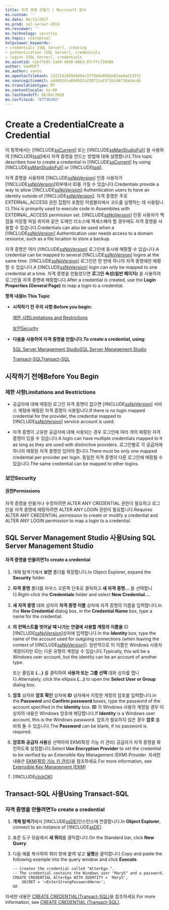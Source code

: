 ```yaml
---
title: 자격 증명 만들기 | Microsoft 문서
ms.custom: ''
ms.date: 06/13/2017
ms.prod: sql-server-2014
ms.reviewer: ''
ms.technology: security
ms.topic: conceptual
helpviewer_keywords:
- credentials [SQL Server], creating
- authentication [SQL Server], credentials
- logins [SQL Server], credentials
ms.assetid: c1e77e91-2a69-40d9-b8b3-97cffc710586
author: VanMSFT
ms.author: vanto
ms.openlocfilehash: 23221424699449ac3775b0e805bb02ae0ad233f2
ms.sourcegitcommit: ad4d92dce894592a259721a1571b1d8736abacdb
ms.translationtype: MT
ms.contentlocale: ko-KR
ms.lasthandoff: 08/04/2020
ms.locfileid: "87730392"
---
```

# <a name="create-a-credential"></a><span data-ttu-id="fec95-102">Create a Credential</span><span class="sxs-lookup"><span data-stu-id="fec95-102">Create a Credential</span></span>
  <span data-ttu-id="fec95-103">이 항목에서는 [!INCLUDE[ssCurrent](../../../includes/sscurrent-md.md)] 또는 [!INCLUDE[ssManStudioFull](../../../includes/ssmanstudiofull-md.md)] 을 사용하여 [!INCLUDE[tsql](../../../includes/tsql-md.md)]에서 자격 증명을 만드는 방법에 대해 설명합니다.</span><span class="sxs-lookup"><span data-stu-id="fec95-103">This topic describes how to create a credential in [!INCLUDE[ssCurrent](../../../includes/sscurrent-md.md)] by using [!INCLUDE[ssManStudioFull](../../../includes/ssmanstudiofull-md.md)] or [!INCLUDE[tsql](../../../includes/tsql-md.md)].</span></span>  
  
 <span data-ttu-id="fec95-104">자격 증명을 사용하여 [!INCLUDE[ssNoVersion](../../../includes/ssnoversion-md.md)] 인증 사용자가 [!INCLUDE[ssNoVersion](../../../includes/ssnoversion-md.md)]외부에서 ID를 가질 수 있습니다.</span><span class="sxs-lookup"><span data-stu-id="fec95-104">Credentials provide a way to allow [!INCLUDE[ssNoVersion](../../../includes/ssnoversion-md.md)] Authentication users to have an identity outside of [!INCLUDE[ssNoVersion](../../../includes/ssnoversion-md.md)].</span></span> <span data-ttu-id="fec95-105">자격 증명은 주로 EXTERNAL_ACCESS 권한 집합이 포함된 어셈블리에서 코드를 실행하는 데 사용됩니다.</span><span class="sxs-lookup"><span data-stu-id="fec95-105">This is primarily used to execute code in Assemblies with EXTERNAL_ACCESS permission set.</span></span> <span data-ttu-id="fec95-106">[!INCLUDE[ssNoVersion](../../../includes/ssnoversion-md.md)] 인증 사용자가 백업을 저장할 파일 위치와 같은 도메인 리소스에 액세스해야 할 경우에도 자격 증명을 사용할 수 있습니다.</span><span class="sxs-lookup"><span data-stu-id="fec95-106">Credentials can also be used when a [!INCLUDE[ssNoVersion](../../../includes/ssnoversion-md.md)] Authentication user needs access to a domain resource, such as a file location to store a backup.</span></span>  
  
 <span data-ttu-id="fec95-107">자격 증명은 여러 [!INCLUDE[ssNoVersion](../../../includes/ssnoversion-md.md)] 로그인에 동시에 매핑할 수 있습니다.</span><span class="sxs-lookup"><span data-stu-id="fec95-107">A credential can be mapped to several [!INCLUDE[ssNoVersion](../../../includes/ssnoversion-md.md)] logins at the same time.</span></span> <span data-ttu-id="fec95-108">[!INCLUDE[ssNoVersion](../../../includes/ssnoversion-md.md)] 로그인은 한 번에 하나의 자격 증명에만 매핑할 수 있습니다.</span><span class="sxs-lookup"><span data-stu-id="fec95-108">A [!INCLUDE[ssNoVersion](../../../includes/ssnoversion-md.md)] login can only be mapped to one credential at a time.</span></span> <span data-ttu-id="fec95-109">자격 증명을 만들었으면 **로그인 속성(일반 페이지)** 을 사용하여 로그인을 자격 증명에 매핑합니다.</span><span class="sxs-lookup"><span data-stu-id="fec95-109">After a credential is created, use the **Login Properties (General Page)** to map a login to a credential.</span></span>  
  
 <span data-ttu-id="fec95-110">**항목 내용**</span><span class="sxs-lookup"><span data-stu-id="fec95-110">**In This Topic**</span></span>  
  
-   <span data-ttu-id="fec95-111">**시작하기 전 주의 사항:**</span><span class="sxs-lookup"><span data-stu-id="fec95-111">**Before you begin:**</span></span>  
  
     [<span data-ttu-id="fec95-112">제한 사항</span><span class="sxs-lookup"><span data-stu-id="fec95-112">Limitations and Restrictions</span></span>](#Restrictions)  
  
     [<span data-ttu-id="fec95-113">보안</span><span class="sxs-lookup"><span data-stu-id="fec95-113">Security</span></span>](#Security)  
  
-   <span data-ttu-id="fec95-114">**다음을 사용하여 자격 증명을 만듭니다.**</span><span class="sxs-lookup"><span data-stu-id="fec95-114">**To create a credential, using:**</span></span>  
  
     [<span data-ttu-id="fec95-115">SQL Server Management Studio</span><span class="sxs-lookup"><span data-stu-id="fec95-115">SQL Server Management Studio</span></span>](#SSMSProcedure)  
  
     [<span data-ttu-id="fec95-116">Transact-SQL</span><span class="sxs-lookup"><span data-stu-id="fec95-116">Transact-SQL</span></span>](#TsqlProcedure)  
  
##  <a name="before-you-begin"></a><a name="BeforeYouBegin"></a> <span data-ttu-id="fec95-117">시작하기 전에</span><span class="sxs-lookup"><span data-stu-id="fec95-117">Before You Begin</span></span>  
  
###  <a name="limitations-and-restrictions"></a><a name="Restrictions"></a> <span data-ttu-id="fec95-118">제한 사항</span><span class="sxs-lookup"><span data-stu-id="fec95-118">Limitations and Restrictions</span></span>  
  
-   <span data-ttu-id="fec95-119">공급자에 대해 매핑된 로그인 자격 증명이 없으면 [!INCLUDE[ssNoVersion](../../../includes/ssnoversion-md.md)] 서비스 계정에 매핑된 자격 증명이 사용됩니다.</span><span class="sxs-lookup"><span data-stu-id="fec95-119">If there is no login mapped credential for the provider, the credential mapped to [!INCLUDE[ssNoVersion](../../../includes/ssnoversion-md.md)] service account is used.</span></span>  
  
-   <span data-ttu-id="fec95-120">자격 증명이 고유한 공급자에 대해 사용되는 경우 로그인에 여러 개의 매핑된 자격 증명이 있을 수 있습니다.</span><span class="sxs-lookup"><span data-stu-id="fec95-120">A login can have multiple credentials mapped to it as long as they are used with distinctive providers.</span></span> <span data-ttu-id="fec95-121">로그인별로 각 공급자에 하나의 매핑된 자격 증명만 있어야 합니다.</span><span class="sxs-lookup"><span data-stu-id="fec95-121">There must be only one mapped credential per provider per login.</span></span> <span data-ttu-id="fec95-122">동일한 자격 증명이 다른 로그인에 매핑될 수 있습니다.</span><span class="sxs-lookup"><span data-stu-id="fec95-122">The same credential can be mapped to other logins.</span></span>  
  
###  <a name="security"></a><a name="Security"></a> <span data-ttu-id="fec95-123">보안</span><span class="sxs-lookup"><span data-stu-id="fec95-123">Security</span></span>  
  
####  <a name="permissions"></a><a name="Permissions"></a> <span data-ttu-id="fec95-124">권한</span><span class="sxs-lookup"><span data-stu-id="fec95-124">Permissions</span></span>  
 <span data-ttu-id="fec95-125">자격 증명을 만들거나 수정하려면 ALTER ANY CREDENTIAL 권한이 필요하고 로그인을 자격 증명에 매핑하려면 ALTER ANY LOGIN 권한이 필요합니다.</span><span class="sxs-lookup"><span data-stu-id="fec95-125">Requires ALTER ANY CREDENTIAL permission to create or modify a credential and ALTER ANY LOGIN permission to map a login to a credential.</span></span>  
  
##  <a name="using-sql-server-management-studio"></a><a name="SSMSProcedure"></a> <span data-ttu-id="fec95-126">SQL Server Management Studio 사용</span><span class="sxs-lookup"><span data-stu-id="fec95-126">Using SQL Server Management Studio</span></span>  
  
#### <a name="to-create-a-credential"></a><span data-ttu-id="fec95-127">자격 증명을 만들려면</span><span class="sxs-lookup"><span data-stu-id="fec95-127">To create a credential</span></span>  
  
1.  <span data-ttu-id="fec95-128">개체 탐색기에서 **보안** 폴더를 확장합니다.</span><span class="sxs-lookup"><span data-stu-id="fec95-128">In Object Explorer, expand  the **Security** folder.</span></span>  
  
2.  <span data-ttu-id="fec95-129">**자격 증명** 폴더를 마우스 오른쪽 단추로 클릭하고 **새 자격 증명...** 을 선택합니다.</span><span class="sxs-lookup"><span data-stu-id="fec95-129">Right-click the **Credentials** folder and select **New Credential...**.</span></span>  
  
3.  <span data-ttu-id="fec95-130">**새 자격 증명** 대화 상자의 **자격 증명 이름** 상자에 자격 증명의 이름을 입력합니다.</span><span class="sxs-lookup"><span data-stu-id="fec95-130">In the **New Credential** dialog box, in the **Credential Name** box, type a name for the credential.</span></span>  
  
4.  <span data-ttu-id="fec95-131">**의 컨텍스트를 벗어날 때 나가는 연결에 사용할 계정의 이름을** ID [!INCLUDE[ssNoVersion](../../../includes/ssnoversion-md.md)]상자에 입력합니다.</span><span class="sxs-lookup"><span data-stu-id="fec95-131">In the **Identity** box, type the name of the account used for outgoing connections (when leaving the context of [!INCLUDE[ssNoVersion](../../../includes/ssnoversion-md.md)]).</span></span> <span data-ttu-id="fec95-132">일반적으로 이 이름은 Windows 사용자 계정이지만 ID는 다른 유형의 계정일 수 있습니다.</span><span class="sxs-lookup"><span data-stu-id="fec95-132">Typically, this will be a Windows user account, but the identity can be an account of another type.</span></span>  
  
     <span data-ttu-id="fec95-133">또는 줄임표 **(…)** 를 클릭하여 **사용자 또는 그룹 선택** 대화 상자를 엽니다.</span><span class="sxs-lookup"><span data-stu-id="fec95-133">Alternately, click the ellipsis **(...)** to open the **Select User or Group** dialog box.</span></span>  
  
5.  <span data-ttu-id="fec95-134">**암호** 상자와 **암호 확인** 상자에 **ID** 상자에서 지정한 계정의 암호를 입력합니다.</span><span class="sxs-lookup"><span data-stu-id="fec95-134">In the **Password** and **Confirm password** boxes, type the password of the account specified in the **Identity** box.</span></span> <span data-ttu-id="fec95-135">**ID** 가 Windows 사용자 계정일 경우 이 상자의 내용은 Windows 암호에 해당합니다.</span><span class="sxs-lookup"><span data-stu-id="fec95-135">If **Identity** is a Windows user account, this is the Windows password.</span></span> <span data-ttu-id="fec95-136">암호가 필요하지 않은 경우 **암호** 를 비워 둘 수 있습니다.</span><span class="sxs-lookup"><span data-stu-id="fec95-136">The **Password** can be blank, if no password is required.</span></span>  
  
6.  <span data-ttu-id="fec95-137">**암호화 공급자 사용**을 선택하여 EKM(확장 가능 키 관리) 공급자가 자격 증명을 확인하도록 설정합니다.</span><span class="sxs-lookup"><span data-stu-id="fec95-137">Select **Use Encryption Provider** to set the credential to be verified by an Extensible Key Management (EKM) Provider.</span></span> <span data-ttu-id="fec95-138">자세한 내용은 [EKM&#40;확장 가능 키 관리&#41;](../encryption/extensible-key-management-ekm.md)을 참조하세요.</span><span class="sxs-lookup"><span data-stu-id="fec95-138">For more information, see [Extensible Key Management &#40;EKM&#41;](../encryption/extensible-key-management-ekm.md)</span></span>  
  
7.  [!INCLUDE[clickOK](../../../includes/clickok-md.md)]  
  
##  <a name="using-transact-sql"></a><a name="TsqlProcedure"></a> <span data-ttu-id="fec95-139">Transact-SQL 사용</span><span class="sxs-lookup"><span data-stu-id="fec95-139">Using Transact-SQL</span></span>  
  
###  <a name="to-create-a-credential"></a><a name="Credential"></a><span data-ttu-id="fec95-140">자격 증명을 만들려면</span><span class="sxs-lookup"><span data-stu-id="fec95-140">To create a credential</span></span>  
  
1.  <span data-ttu-id="fec95-141">**개체 탐색기**에서 [!INCLUDE[ssDE](../../../includes/ssde-md.md)]인스턴스에 연결합니다.</span><span class="sxs-lookup"><span data-stu-id="fec95-141">In **Object Explorer**, connect to an instance of [!INCLUDE[ssDE](../../../includes/ssde-md.md)].</span></span>  
  
2.  <span data-ttu-id="fec95-142">표준 도구 모음에서 **새 쿼리**를 클릭합니다.</span><span class="sxs-lookup"><span data-stu-id="fec95-142">On the Standard bar, click **New Query**.</span></span>  
  
3.  <span data-ttu-id="fec95-143">다음 예를 복사하여 쿼리 창에 붙여 넣고 **실행**을 클릭합니다.</span><span class="sxs-lookup"><span data-stu-id="fec95-143">Copy and paste the following example into the query window and click **Execute**.</span></span>  
  
    ```  
    -- Creates the credential called "AlterEgo.".   
    -- The credential contains the Windows user "Mary5" and a password.  
    CREATE CREDENTIAL AlterEgo WITH IDENTITY = 'Mary5',   
        SECRET = '<EnterStrongPasswordHere>';  
    GO  
    ```  
  
 <span data-ttu-id="fec95-144">자세한 내용은 [CREATE CREDENTIAL&#40;Transact-SQL&#41;](/sql/t-sql/statements/create-credential-transact-sql)을 참조하세요.</span><span class="sxs-lookup"><span data-stu-id="fec95-144">For more information, see [CREATE CREDENTIAL &#40;Transact-SQL&#41;](/sql/t-sql/statements/create-credential-transact-sql).</span></span>  
  
  
